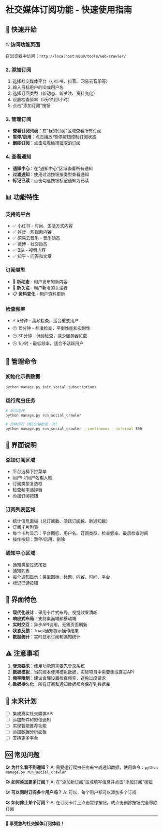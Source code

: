 # 社交媒体订阅功能 - 快速使用指南

## 🚀 快速开始

### 1. 访问功能页面
在浏览器中访问：`http://localhost:8000/tools/web-crawler/`

### 2. 添加订阅
1. 选择社交媒体平台（小红书、抖音、网易云音乐等）
2. 输入目标用户的ID或用户名
3. 选择订阅类型（新动态、新关注、资料变化）
4. 设置检查频率（5分钟到1小时）
5. 点击"添加订阅"按钮

### 3. 管理订阅
- **查看订阅列表**：在"我的订阅"区域查看所有订阅
- **暂停/启用**：点击播放/暂停按钮控制订阅状态
- **删除订阅**：点击垃圾桶按钮取消订阅

### 4. 查看通知
- **通知中心**：在"通知中心"区域查看所有通知
- **过滤通知**：使用过滤按钮按类型查看通知
- **标记已读**：点击勾选按钮标记通知为已读

## 📊 功能特性

### 支持的平台
- ✅ 小红书 - 时尚、生活方式内容
- ✅ 抖音 - 短视频内容  
- ✅ 网易云音乐 - 音乐动态
- ✅ 微博 - 社交动态
- ✅ B站 - 视频内容
- ✅ 知乎 - 问答和文章

### 订阅类型
- 📝 **新动态** - 用户发布的新内容
- 👥 **新关注** - 用户新增的关注者
- 📋 **资料变化** - 用户资料更新

### 检查频率
- ⚡ 5分钟 - 高频检查，适合重要用户
- 🕐 15分钟 - 标准检查，平衡性能和实时性
- 🕑 30分钟 - 低频检查，减少服务器负载
- 🕒 1小时 - 最低频率，适合不活跃用户

## 🔧 管理命令

### 初始化示例数据
```bash
python manage.py init_social_subscriptions
```

### 运行爬虫任务
```bash
# 单次运行
python manage.py run_social_crawler

# 持续运行（每5分钟检查一次）
python manage.py run_social_crawler --continuous --interval 300
```

## 📱 界面说明

### 添加订阅区域
- 平台选择下拉菜单
- 用户ID/用户名输入框
- 订阅类型复选框
- 检查频率选择器
- 添加订阅按钮

### 订阅列表区域
- 统计信息面板（总订阅数、活跃订阅数、新通知数）
- 订阅卡片列表
- 每个卡片显示：平台图标、用户名、订阅类型、检查频率、最后检查时间
- 操作按钮：暂停/启用、删除

### 通知中心区域
- 通知类型过滤按钮
- 通知列表
- 每个通知显示：类型图标、标题、内容、时间、平台
- 标记已读按钮

## 🎨 界面特色

- **现代化设计**：采用卡片式布局，视觉效果清晰
- **响应式布局**：支持桌面端和移动端
- **实时交互**：异步API调用，无需页面刷新
- **状态反馈**：Toast通知提示操作结果
- **数据统计**：实时显示订阅和通知统计

## ⚠️ 注意事项

1. **登录要求**：使用功能前需要先登录系统
2. **数据模拟**：当前版本使用模拟数据，实际项目中需要集成真实API
3. **频率限制**：建议合理设置检查频率，避免过度请求
4. **数据持久化**：所有订阅和通知数据都会保存到数据库

## 🔮 未来计划

- [ ] 集成真实社交媒体API
- [ ] 添加邮件和短信通知
- [ ] 实现智能推荐功能
- [ ] 添加数据分析面板
- [ ] 支持更多平台

## 🆘 常见问题

**Q: 为什么看不到通知？**
A: 需要运行爬虫任务来生成通知数据，使用命令：`python manage.py run_social_crawler`

**Q: 如何添加更多订阅？**
A: 在"添加新订阅"区域填写信息并点击"添加订阅"按钮

**Q: 可以同时订阅多个用户吗？**
A: 可以，每个用户都可以添加多个订阅

**Q: 如何停止某个订阅？**
A: 在订阅卡片上点击暂停按钮，或点击删除按钮完全移除订阅

---

🎉 **享受您的社交媒体订阅体验！** 